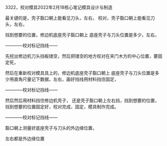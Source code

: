 3322，校对模具2022年2月18核心笔记模具设计与制造


最关键的是，壳子豁口朝上能看见刀头，左右，
校对，壳子豁口朝上能看见刀头，左右，

挡到想要的位置，修边机底座壳子豁口朝上
底座壳子与刀头位置是多少，左右，

————校对标记挡线——


先挖出修边机刀头挡板镂空，然后把镂空的地方校对在夹门木方的中心位置，要固定死，

然后在重新校对模具具上的，修边机底座壳子豁口朝上
底座壳子与刀头位置是多少用直角尺量记下数据，左右，画好挡线用材料挡住固定，

————校对标记挡线——

然后然后用材料挡住修边机壳子，
还是壳子豁口朝上左右挡，挡到想要的位置，
挡到想要的位置固定好，校对完成，固定，模具制作完成。


————校对标记挡线——

豁口朝上测量好底座壳子与刀头的外边缘位置，

左右都是外边缘位置
